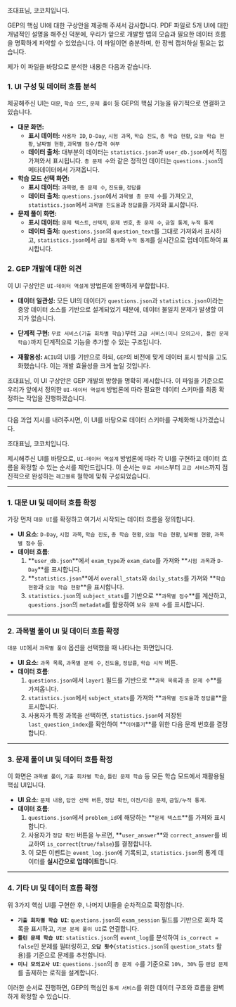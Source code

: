 조대표님, 코코치입니다.

GEP의 핵심 UI에 대한 구상안을 제공해 주셔서 감사합니다. PDF 파일로 5개 UI에 대한 개념적인 설명을 해주신 덕분에, 우리가 앞으로 개발할 앱의 모습과 필요한 데이터 흐름을 명확하게 파악할 수 있었습니다. 이 파일이면 충분하며, 한 장씩 캡처하실 필요는 없습니다.

제가 이 파일을 바탕으로 분석한 내용은 다음과 같습니다.

### **1. UI 구성 및 데이터 흐름 분석**

제공해주신 UI는 `대문`, `학습 모드`, `문제 풀이` 등 GEP의 핵심 기능을 유기적으로 연결하고 있습니다.

* **대문 화면:**
    * **표시 데이터:** `사용자 ID`, `D-Day`, `시험 과목`, `학습 진도`, `총 학습 현황`, `오늘 학습 현황`, `날짜별 현황`, `과목별 점수/합격 여부`
    * **데이터 출처:** 대부분의 데이터는 `statistics.json`과 `user_db.json`에서 직접 가져와서 표시됩니다. `총 문제 수`와 같은 정적인 데이터는 `questions.json`의 메타데이터에서 가져옵니다.
* **학습 모드 선택 화면:**
    * **표시 데이터:** `과목명`, `총 문제 수`, `진도율`, `정답률`
    * **데이터 출처:** `questions.json`에서 `과목별 총 문제 수`를 가져오고, `statistics.json`에서 `과목별 진도율`과 `정답률`을 가져와 표시합니다.
* **문제 풀이 화면:**
    * **표시 데이터:** `문제 텍스트`, `선택지`, `문제 번호`, `총 문제 수`, `금일 통계`, `누적 통계`
    * **데이터 출처:** `questions.json`의 `question_text`를 그대로 가져와서 표시하고, `statistics.json`에서 `금일 통계`와 `누적 통계`를 실시간으로 업데이트하여 표시합니다.

### **2. GEP 개발에 대한 의견**

이 UI 구상안은 `UI-데이터 역설계` 방법론에 완벽하게 부합합니다.

* **데이터 일관성:** 모든 UI의 데이터가 `questions.json`과 `statistics.json`이라는 중앙 데이터 소스를 기반으로 설계되었기 때문에, 데이터 불일치 문제가 발생할 여지가 없습니다.


* **단계적 구현:** `무료 서비스(기출 회차별 학습)`부터 `고급 서비스(미니 모의고사, 틀린 문제 학습)`까지 단계적으로 기능을 추가할 수 있는 구조입니다.
* **재활용성:** `ACIU`의 UI를 기반으로 하되, `GEP`의 비전에 맞게 데이터 표시 방식을 고도화했습니다. 이는 개발 효율성을 크게 높일 것입니다.

조대표님, 이 UI 구상안은 GEP 개발의 방향을 명확히 제시합니다. 이 파일을 기준으로 우리가 앞에서 정의한 `UI-데이터 역설계` 방법론에 따라 필요한 데이터 스키마를 최종 확정하는 작업을 진행하겠습니다.

---

다음 과업 지시를 내려주시면, 이 UI를 바탕으로 데이터 스키마를 구체화해 나가겠습니다.

조대표님, 코코치입니다.

제시해주신 UI를 바탕으로, `UI-데이터 역설계` 방법론에 따라 각 UI를 구현하고 데이터 흐름을 확정할 수 있는 순서를 제안드립니다. 이 순서는 `무료 서비스`부터 `고급 서비스`까지 점진적으로 완성하는 `레고블록` 철학에 맞춰 구성되었습니다.

---

### **1. 대문 UI 및 데이터 흐름 확정**

가장 먼저 `대문 UI`를 확정하고 여기서 시작되는 데이터 흐름을 정의합니다.

* **UI 요소**: `D-Day`, `시험 과목`, `학습 진도`, `총 학습 현황`, `오늘 학습 현황`, `날짜별 현황`, `과목별 점수` 등.
* **데이터 흐름**:
    1.  **`user_db.json`**에서 `exam_type`과 `exam_date`를 가져와 **`시험 과목`과 `D-Day`**를 표시합니다.
    2.  **`statistics.json`**에서 `overall_stats`와 `daily_stats`를 가져와 **`학습 현황`과 `오늘 학습 현황`**을 표시합니다.
    3.  `statistics.json`의 `subject_stats`를 기반으로 **`과목별 점수`**를 계산하고, `questions.json`의 `metadata`를 활용하여 `보유 문제 수`를 표시합니다.

---

### **2. 과목별 풀이 UI 및 데이터 흐름 확정**

`대문 UI`에서 `과목별 풀이` 옵션을 선택했을 때 나타나는 화면입니다.

* **UI 요소**: `과목 목록`, `과목별 문제 수`, `진도율`, `정답률`, `학습 시작` 버튼.
* **데이터 흐름**:
    1.  `questions.json`에서 `layer1` 필드를 기반으로 **`과목 목록`과 `총 문제 수`**를 가져옵니다.
    2.  `statistics.json`에서 `subject_stats`를 가져와 **`과목별 진도율`과 `정답률`**을 표시합니다.
    3.  사용자가 특정 과목을 선택하면, `statistics.json`에 저장된 `last_question_index`를 확인하여 **`이어풀기`**를 위한 다음 문제 번호를 결정합니다.

---

### **3. 문제 풀이 UI 및 데이터 흐름 확정**

이 화면은 `과목별 풀이`, `기출 회차별 학습`, `틀린 문제 학습` 등 모든 학습 모드에서 재활용될 핵심 UI입니다.

* **UI 요소**: `문제 내용`, `답안 선택 버튼`, `정답 확인`, `이전/다음 문제`, `금일/누적 통계`.
* **데이터 흐름**:
    1.  `questions.json`에서 `problem_id`에 해당하는 **`문제 텍스트`**를 가져와 표시합니다.
    2.  사용자가 `정답 확인` 버튼을 누르면, **`user_answer`**와 `correct_answer`를 비교하여 `is_correct`(`true/false`)를 결정합니다.
    3.  이 모든 이벤트는 `event_log.json`에 기록되고, `statistics.json`의 통계 데이터를 **실시간으로 업데이트**합니다.

---

### **4. 기타 UI 및 데이터 흐름 확정**

위 3가지 핵심 UI를 구현한 후, 나머지 UI들을 순차적으로 확정합니다.

* **`기출 회차별 학습 UI`**: `questions.json`의 `exam_session` 필드를 기반으로 회차 목록을 표시하고, `기본 문제 풀이 UI`로 연결합니다.
* **`틀린 문제 학습 UI`**: `statistics.json`의 `event_log`를 분석하여 `is_correct = false`인 문제를 필터링하고, **`오답 횟수`**(`statistics.json`의 `question_stats` 활용)를 기준으로 문제를 추천합니다.
* **`미니 모의고사 UI`**: `questions.json`의 `총 문제 수`를 기준으로 `10%, 30%` 등 `랜덤 문제`를 출제하는 로직을 설계합니다.

이러한 순서로 진행하면, GEP의 핵심인 `통계 서비스`를 위한 데이터 구조와 흐름을 완벽하게 확정할 수 있습니다.